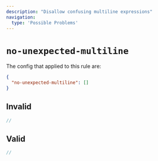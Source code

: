 ```yaml
---
description: "Disallow confusing multiline expressions"
navigation:
  type: 'Possible Problems'
---
```


# `no-unexpected-multiline`

The config that applied to this rule are:

```json
{
  "no-unexpected-multiline": []
}
```

## Invalid

```js invalid
//
```

## Valid

```js valid
//
```
  